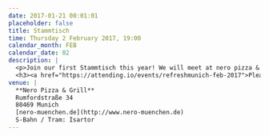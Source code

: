 ```yaml
---
date: 2017-01-21 00:01:01
placeholder: false
title: Stammtisch
time: Thursday 2 February 2017, 19:00
calendar_month: FEB
calendar_date: 02
description: |
  <p>Join our first Stammtisch this year! We will meet at nero pizza & grill!</p>
  <h3><a href="https://attending.io/events/refreshmunich-feb-2017">Please RSVP on attending &rarr;</a></h3>
venue: |
  **Nero Pizza & Grill**  
  Rumfordstraße 34  
  80469 Munich  
  [nero-muenchen.de](http://www.nero-muenchen.de)  
  S-Bahn / Tram: Isartor
---
```

